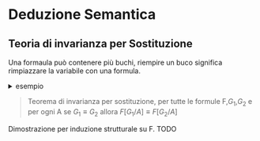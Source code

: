 # Deduzione Semantica


## Teoria di invarianza per Sostituzione


Una formaula può contenere più buchi, riempire un buco significa rimpiazzare la variabile con una formula.

<details>
<summary>
esempio
</summary>

$(A \vee A) [B \implies C/ A ]= (B \implies C) \wedge (B\implies C)$
</details>


> Teorema di invarianza per sostituzione, per tutte le formule F,$G_1$,$G_2$ e per ogni A se $G_1 \equiv G_2$ allora $F[G_1/A] \equiv F[G_2/A]$

Dimostrazione per induzione strutturale su F.
TODO